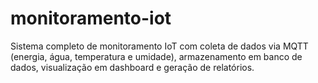 # monitoramento-iot
Sistema completo de monitoramento IoT com coleta de dados via MQTT (energia, água, temperatura e umidade), armazenamento em banco de dados, visualização em dashboard e geração de relatórios.
